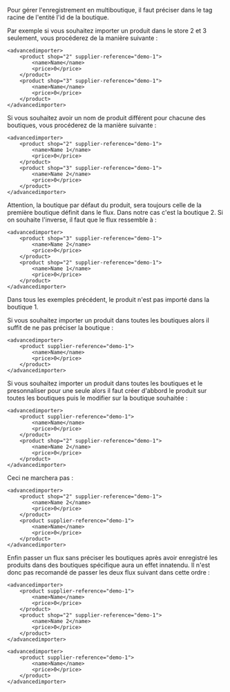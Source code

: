 Pour gérer l'enregistrement en multiboutique, il faut préciser dans le tag racine de l'entité l'id de la boutique.

Par exemple si vous souhaitez importer un produit dans le store 2 et 3 seulement, vous procéderez de la manière suivante :

```
<advancedimporter>
    <product shop="2" supplier-reference="demo-1">
        <name>Name</name>
        <price>0</price>
    </product>
    <product shop="3" supplier-reference="demo-1">
        <name>Name</name>
        <price>0</price>
    </product>
</advancedimporter>
```

Si vous souhaitez avoir un nom de produit différent pour chacune des boutiques, vous procéderez de la manière suivante :

```
<advancedimporter>
    <product shop="2" supplier-reference="demo-1">
        <name>Name 1</name>
        <price>0</price>
    </product>
    <product shop="3" supplier-reference="demo-1">
        <name>Name 2</name>
        <price>0</price>
    </product>
</advancedimporter>
```

Attention, la boutique par défaut du produit, sera toujours celle de la première boutique définit dans le flux. Dans notre cas c'est la boutique 2. Si on souhaite l'inverse, il faut que le flux ressemble à :

```
<advancedimporter>
    <product shop="3" supplier-reference="demo-1">
        <name>Name 2</name>
        <price>0</price>
    </product>
    <product shop="2" supplier-reference="demo-1">
        <name>Name 1</name>
        <price>0</price>
    </product>
</advancedimporter>
```

Dans tous les exemples précédent, le produit n'est pas importé dans la boutique 1.

Si vous souhaitez importer un produit dans toutes les boutiques alors il suffit de ne pas préciser la boutique :

```
<advancedimporter>
    <product supplier-reference="demo-1">
        <name>Name</name>
        <price>0</price>
    </product>
</advancedimporter>
```

Si vous souhaitez importer un produit dans toutes les boutiques et le presonnaliser pour une seule alors il faut créer d'abbord le produit sur toutes les boutiques puis le modifier sur la boutique souhaitée :

```
<advancedimporter>
    <product supplier-reference="demo-1">
        <name>Name</name>
        <price>0</price>
    </product>
    <product shop="2" supplier-reference="demo-1">
        <name>Name 2</name>
        <price>0</price>
    </product>
</advancedimporter>
```

Ceci ne marchera pas :

```
<advancedimporter>
    <product shop="2" supplier-reference="demo-1">
        <name>Name 2</name>
        <price>0</price>
    </product>
    <product supplier-reference="demo-1">
        <name>Name</name>
        <price>0</price>
    </product>
</advancedimporter>
```

Enfin passer un flux sans préciser les boutiques après avoir enregistré les produits dans des boutiques spécifique aura un effet innatendu. Il n'est donc pas recomandé de passer les deux flux suivant dans cette ordre :


```
<advancedimporter>
    <product supplier-reference="demo-1">
        <name>Name</name>
        <price>0</price>
    </product>
    <product shop="2" supplier-reference="demo-1">
        <name>Name 2</name>
        <price>0</price>
    </product>
</advancedimporter>
```

```
<advancedimporter>
    <product supplier-reference="demo-1">
        <name>Name</name>
        <price>0</price>
    </product>
</advancedimporter>
```
